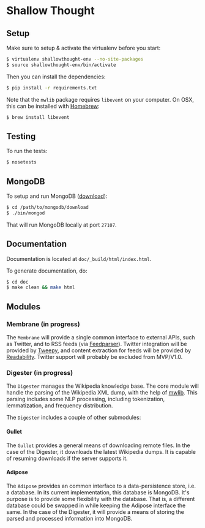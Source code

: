 Shallow Thought
===============

## Setup
Make sure to setup & activate the virtualenv before you start:
```bash
$ virtualenv shallowthought-env --no-site-packages
$ source shallowthought-env/bin/activate
```

Then you can install the dependencies:
```bash
$ pip install -r requirements.txt
```

Note that the `mwlib` package requires `libevent` on your computer.
On OSX, this can be installed with [Homebrew](http://brew.sh/):
```bash
$ brew install libevent
```

## Testing
To run the tests:
```bash
$ nosetests
```

## MongoDB
To setup and run MongoDB ([download](http://www.mongodb.org/downloads)):
```bash
$ cd /path/to/mongodb/download
$ ./bin/mongod
```
That will run MongoDB locally at port `27107`.

## Documentation
Documentation is located at `doc/_build/html/index.html`.

To generate documentation, do:
```bash
$ cd doc
$ make clean && make html
```

## Modules
### Membrane (in progress)
The `Membrane` will provide a single common interface to external APIs, such as
Twitter, and to RSS feeds (via
        [Feedparser](http://pythonhosted.org/feedparser/introduction.html)).
Twitter integration will be provided by
[Tweepy](https://github.com/tweepy/tweepy), and content extraction for
feeds will be provided by
[Readability](https://github.com/buriy/python-readability). Twitter
support will probably be excluded from MVP/V1.0.

### Digester (in progress)
The `Digester` manages the Wikipedia knowledge base. The core module
will handle the parsing of the Wikipedia XML dump, with the help of
[mwlib](https://github.com/pediapress/mwlib). This parsing includes some
NLP processing, including tokenization, lemmatization, and frequency
distribution.

The `Digester` includes a couple of other submodules:

#### Gullet
The `Gullet` provides a general means of downloading remote files. In
the case of the Digester, it downloads the latest Wikipedia dumps. It is
capable of resuming downloads if the server supports it.

#### Adipose
The `Adipose` provides an common interface to a data-persistence store, i.e. a
database. In its current implementation, this database is MongoDB. It's
purpose is to provide some flexibility with the database. That is, a
different database could be swapped in while keeping the Adipose
interface the same. In the case of the Digester, it will provide a means
of storing the parsed and processed information into MongoDB.


